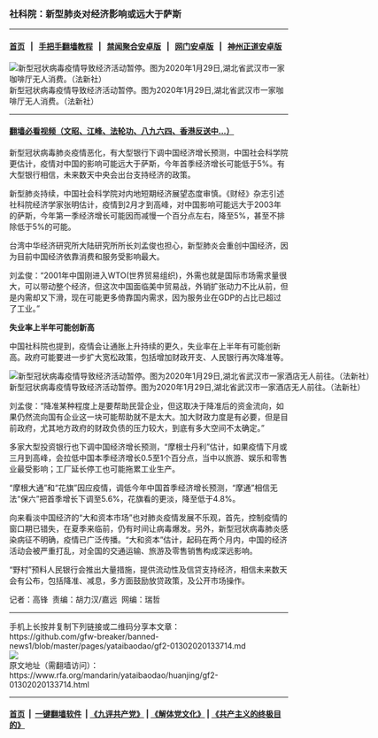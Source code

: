 ### 社科院：新型肺炎对经济影响或远大于萨斯
------------------------

#### [首页](https://github.com/gfw-breaker/banned-news1/blob/master/README.md) &nbsp;&nbsp;|&nbsp;&nbsp; [手把手翻墙教程](https://github.com/gfw-breaker/guides/wiki) &nbsp;&nbsp;|&nbsp;&nbsp; [禁闻聚合安卓版](https://github.com/gfw-breaker/bn-android) &nbsp;&nbsp;|&nbsp;&nbsp; [网门安卓版](https://github.com/oGate2/oGate) &nbsp;&nbsp;|&nbsp;&nbsp; [神州正道安卓版](https://github.com/SzzdOgate/update) 



<div id="headerimg">
 <img alt="新型冠状病毒疫情导致经济活动暂停。图为2020年1月29日,湖北省武汉市一家咖啡厅无人消费。（法新社）" src="https://www.rfa.org/mandarin/yataibaodao/huanjing/gf2-01302020133714.html/000_1OH8HE.jpg/@@images/02db4ffd-6823-4394-b38e-256f873c8e44.jpeg" title="新型冠状病毒疫情导致经济活动暂停。图为2020年1月29日,湖北省武汉市一家咖啡厅无人消费。（法新社）"/>
 <div id="headerimgcontents">
  <div id="headerimgcaption">
   <span>
    新型冠状病毒疫情导致经济活动暂停。图为2020年1月29日,湖北省武汉市一家咖啡厅无人消费。（法新社）
   </span>
   <!-- zoomattribute -->
  </div>
  <!-- headerimgcaption -->
 </div>
 <!-- headerimagecontents -->
</div>

<hr/>


#### [翻墙必看视频（文昭、江峰、法轮功、八九六四、香港反送中...）](http://167.172.214.107/home.html)

<div id="storytext">
 <div>
  <div class="slot_header">
  </div>
 </div>
 <p>
  新型冠状病毒肺炎疫情恶化，有大型银行下调中国经济增长预测，中国社会科学院更估计，疫情对中国的影响可能远大于萨斯，今年首季经济增长可能低于5%。有大型银行相信，未来数天中央会出台支持经济的政策。
 </p>
 <p>
  新型肺炎持续，中国社会科学院对内地短期经济展望态度审慎。《财经》杂志引述社科院经济学家张明估计，疫情到2月才到高峰，对中国影响可能远大于2003年的萨斯，今年第一季经济增长可能因而减慢一个百分点左右，降至5%，甚至不排除低于5%的可能。
 </p>
 <p>
 </p>
 <p>
 </p>
 <p>
  台湾中华经济研究所大陆研究所所长刘孟俊也担心，新型肺炎会重创中国经济，因为目前中国经济依靠消费和服务受影响最大。
 </p>
 <p>
  刘孟俊：“2001年中国刚进入WTO(世界贸易组织)，外需也就是国际市场需求量很大，可以带动整个经济，但这次中国面临美中贸易战，外销扩张动力不比从前，但是内需却又下滑，现在可能更多倚靠国内需求，因为服务业在GDP的占比已超过了工业。”
 </p>
 <p>
  <b>
   失业率上半年可能创新高
  </b>
 </p>
 <p>
  中国社科院也提到，疫情会让通胀上升持续的更久，失业率在上半年有可能创新高。政府可能要进一步扩大宽松政策，包括增加财政开支、人民银行再次降准等。
 </p>
 <p>
 </p>
 <p>
  <div class="image-inline captioned" style="width:1500px;">
   <div style="width:1500px;">
    <img alt="新型冠状病毒疫情导致经济活动暂停。图为2020年1月29日,湖北省武汉市一家酒店无人前往。（法新社）" src="https://www.rfa.org/mandarin/yataibaodao/huanjing/gf2-01302020133714.html/000_1OH8LE.jpg" title="新型冠状病毒疫情导致经济活动暂停。图为2020年1月29日,湖北省武汉市一家酒店无人前往。（法新社）"/>
   </div>
   <div class="image-caption">
    <span style="width:1500px;">
     新型冠状病毒疫情导致经济活动暂停。图为2020年1月29日,湖北省武汉市一家酒店无人前往。（法新社）
    </span>
    <span class="copyright">
    </span>
   </div>
  </div>
 </p>
 <p>
  刘孟俊：“降准某种程度上是要帮助民营企业，但这取决于降准后的资金流向，如果仍然流向国有企业这一块可能帮助就不是太大。加大财政力度是有必要，但是目前政府，尤其地方政府的财政负债的压力较大，到底有多大空间不太确定。”
 </p>
 <p>
  多家大型投资银行也下调中国经济增长预测，“摩根士丹利”估计，如果疫情下月或三月到高峰，会拉低中国本季经济增长0.5至1个百分点，当中以旅游、娱乐和零售业最受影响；工厂延长停工也可能拖累工业生产。
 </p>
 <p>
  “摩根大通”和“花旗”因应疫情，调低今年中国首季经济增长预测，“摩通”相信无法“保六”把首季增长下调至5.6%，花旗看的更淡，降至低于4.8%。
 </p>
 <p>
  向来看淡中国经济的“大和资本市场”也对肺炎疫情发展不乐观，首先，控制疫情的窗口期已错失，在夏季来临前，仍有时间让病毒爆发。另外，新型冠状病毒肺炎感染病征不明确，疫情已广泛传播。“大和资本”估计，起码在两个月内，中国的经济活动会被严重打乱，对全国的交通运输、旅游及零售销售构成深远影响。
 </p>
 <p>
  “野村”预料人民银行会推出大量措施，提供流动性及信贷支持经济，相信未来数天会有公布，包括降准、减息，多方面鼓励放贷政策，及公开市场操作。
 </p>
 <p>
 </p>
 <p>
  记者：高锋  责编：胡力汉/嘉远  网编：瑞哲
 </p>
</div>

<hr/>
手机上长按并复制下列链接或二维码分享本文章：<br/>
https://github.com/gfw-breaker/banned-news1/blob/master/pages/yataibaodao/gf2-01302020133714.md <br/>
<a href='https://github.com/gfw-breaker/banned-news1/blob/master/pages/yataibaodao/gf2-01302020133714.md'><img src='https://github.com/gfw-breaker/banned-news1/blob/master/pages/yataibaodao/gf2-01302020133714.md.png'/></a> <br/>
原文地址（需翻墙访问）：https://www.rfa.org/mandarin/yataibaodao/huanjing/gf2-01302020133714.html


------------------------
#### [首页](https://github.com/gfw-breaker/banned-news1/blob/master/README.md) &nbsp;|&nbsp; [一键翻墙软件](https://github.com/gfw-breaker/nogfw/blob/master/README.md) &nbsp;| [《九评共产党》](https://github.com/gfw-breaker/9ping.md/blob/master/README.md#九评之一评共产党是什么) | [《解体党文化》](https://github.com/gfw-breaker/jtdwh.md/blob/master/README.md) | [《共产主义的终极目的》](https://github.com/gfw-breaker/gczydzjmd.md/blob/master/README.md)


<img src='http://gfw-breaker.win/banned-news/pages/yataibaodao/gf2-01302020133714.md' width='0px' height='0px'/>